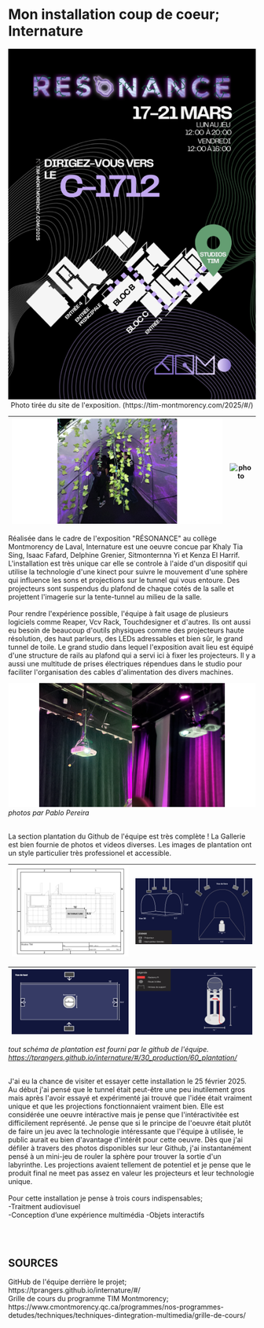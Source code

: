 <h1>Mon installation coup de coeur; Internature</h1>

<p align="center">
  <img src="img/carte_resonance.png" width="600px"> <br>
  Photo tirée du site de l'exposition. (https://tim-montmorency.com/2025/#/)
</p>

![photo](./img/internature_projections.png) | ![photo](img/internature_équipe.png)
:-------------------------:|:-------------------------:

 Réalisée dans le cadre de l'exposition "RÉSONANCE" au collège Montmorency de Laval, Internature est une oeuvre concue par Khaly Tia Sing, Isaac Fafard, Delphine Grenier, Sitmonternna Yi et Kenza El Harrif. L'installation est très unique car elle se controle à l'aide d'un dispositif qui utilise la technologie d'une kinect pour suivre le mouvement d'une sphère qui influence les sons et projections sur le tunnel qui vous entoure. Des projecteurs sont suspendus du plafond de chaque cotés de la salle et projettent l'imagerie sur la tente-tunnel au milieu de la salle.
<br/><br/>
Pour rendre l'expérience possible, l'équipe à fait usage de plusieurs logiciels comme Reaper, Vcv Rack, Touchdesigner et d'autres. Ils ont aussi eu besoin de beaucoup d'outils physiques comme des projecteurs haute résolution, des haut parleurs, des LEDs adressables et bien sûr, le grand tunnel de toile. Le grand studio dans lequel l'exposition avait lieu est équipé d'une structure de rails au plafond qui a servi ici à fixer les projecteurs. Il y a aussi une multitude de prises électriques répendues dans le studio pour faciliter l'organisation des cables d'alimentation des divers machines.

![photo](img/internature_projecteurs.png)
*photos par Pablo Pereira*
<br/><br/>

La section plantation du Github de l'équipe est très complète ! La Gallerie est bien fournie de photos et videos diverses. Les images de plantation ont un style particulier très professionel et accessible. 

![photo](img/internature_plantation01.jpg) | ![photo](img/internature_plantation_serre_3d.jpg) | 
:-------------------------:|:-------------------------:

![photo](img/internature_plantation_serre_haut.jpg) | ![photo](img/internature_plantation_sphere.jpg) | 
:-------------------------:|:-------------------------:

*tout schéma de plantation est fourni par le github de l'équipe. https://tprangers.github.io/internature/#/30_production/60_plantation/*

<br/>
J'ai eu la chance de visiter et essayer cette installation le 25 février 2025. Au début j'ai pensé que le tunnel était peut-être une peu inutilement gros mais après l'avoir essayé et expérimenté jai trouvé que l'idée était vraiment unique et que les projections fonctionnaient vraiment bien. Elle est considérée une oeuvre intéractive mais je pense que l'intéractivitée est difficilement représenté. Je pense que si le principe de l'oeuvre était plutôt de faire un jeu avec la technologie intéressante que l'équipe à utilisée, le public aurait eu bien d'avantage d'intérêt pour cette oeuvre. Dès que j'ai défiler à travers des photos disponibles sur leur Github, j'ai instantanément pensé à un mini-jeu de rouler la sphère pour trouver la sortie d'un labyrinthe. Les projections avaient tellement de potentiel et je pense que le produit final ne meet pas assez en valeur les projecteurs et leur technologie unique.
<br/><br/>
Pour cette installation je pense à trois cours indispensables;<br/>
-Traitment audiovisuel<br/>
-Conception d’une expérience multimédia
-Objets interactifs

<br/><br/>
<h2>SOURCES</h2>
GitHub de l'équipe derrière le projet; https://tprangers.github.io/internature/#/ <br/>
Grille de cours du programme TIM Montmorency; https://www.cmontmorency.qc.ca/programmes/nos-programmes-detudes/techniques/techniques-dintegration-multimedia/grille-de-cours/


